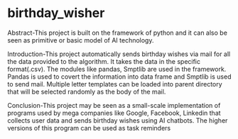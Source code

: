 # birthday_wisher
Abstract-This project is built on the framework of python and it can 
also be seen as primitive or basic model of AI technology.

Introduction-This project automatically sends birthday wishes via mail for 
all the data provided to the algorithm. It takes the data in the 
specific format(.csv). 
The modules like pandas, Smptlib are used in the framework.
Pandas is used to covert the information into data frame and 
Smptlib is used to send mail.
Multiple letter templates can be loaded into parent directory
that will be selected randomly as the body of the mail.

Conclusion-This project may be seen as a small-scale implementation of 
programs used by mega companies like Google, Facebook, 
Linkedin that collects user data and sends birthday wishes 
using AI chatbots. The higher versions of this program can be 
used as task reminders

